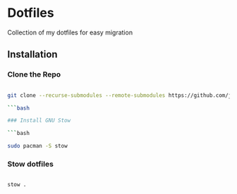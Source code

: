 
# Dotfiles

Collection of my dotfiles for easy migration

## Installation

### Clone the Repo

```bash

git clone --recurse-submodules --remote-submodules https://github.com/jacobeulogio/dotfiles.git ~/dotfiles

```bash

### Install GNU Stow

```bash

sudo pacman -S stow

```

### Stow dotfiles

```bash

stow .

```
